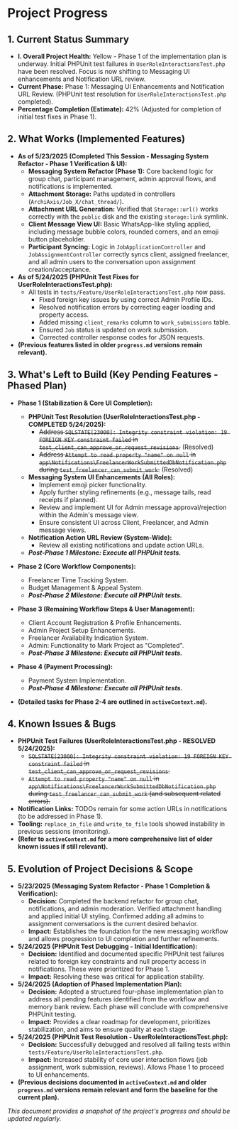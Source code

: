 # Project Progress

## 1. Current Status Summary

* **I. Overall Project Health:** Yellow - Phase 1 of the implementation plan is underway. Initial PHPUnit test failures in `UserRoleInteractionsTest.php` have been resolved. Focus is now shifting to Messaging UI enhancements and Notification URL review.
* **Current Phase:** Phase 1: Messaging UI Enhancements and Notification URL Review. (PHPUnit test resolution for `UserRoleInteractionsTest.php` completed).
* **Percentage Completion (Estimate):** 42% (Adjusted for completion of initial test fixes in Phase 1).

## 2. What Works (Implemented Features)

* **As of 5/23/2025 (Completed This Session - Messaging System Refactor - Phase 1 Verification & UI):**
  * **Messaging System Refactor (Phase 1):** Core backend logic for group chat, participant management, admin approval flows, and notifications is implemented.
  * **Attachment Storage:** Paths updated in controllers (`ArchiAxis/Job_X/chat_thread/`).
  * **Attachment URL Generation:** Verified that `Storage::url()` works correctly with the `public` disk and the existing `storage:link` symlink.
  * **Client Message View UI:** Basic WhatsApp-like styling applied, including message bubble colors, rounded corners, and an emoji button placeholder.
  * **Participant Syncing:** Logic in `JobApplicationController` and `JobAssignmentController` correctly syncs client, assigned freelancer, and all admin users to the conversation upon assignment creation/acceptance.
* **As of 5/24/2025 (PHPUnit Test Fixes for UserRoleInteractionsTest.php):**
  * All tests in `tests/Feature/UserRoleInteractionsTest.php` now pass.
    * Fixed foreign key issues by using correct Admin Profile IDs.
    * Resolved notification errors by correcting eager loading and property access.
    * Added missing `client_remarks` column to `work_submissions` table.
    * Ensured `Job` status is updated on work submission.
    * Corrected controller response codes for JSON requests.
* **(Previous features listed in older `progress.md` versions remain relevant).**

## 3. What's Left to Build (Key Pending Features - Phased Plan)

* **Phase 1 (Stabilization & Core UI Completion):**
  * **PHPUnit Test Resolution (UserRoleInteractionsTest.php - COMPLETED 5/24/2025):**
    * ~~Address `SQLSTATE[23000]: Integrity constraint violation: 19 FOREIGN KEY constraint failed` in `test_client_can_approve_or_request_revisions`.~~ (Resolved)
    * ~~Address `Attempt to read property "name" on null` in `app\Notifications\FreelancerWorkSubmittedDbNotification.php` during `test_freelancer_can_submit_work`.~~ (Resolved)
  * **Messaging System UI Enhancements (All Roles):**
    * Implement emoji picker functionality.
    * Apply further styling refinements (e.g., message tails, read receipts if planned).
    * Review and implement UI for Admin message approval/rejection within the Admin's message view.
    * Ensure consistent UI across Client, Freelancer, and Admin message views.
  * **Notification Action URL Review (System-Wide):**
    * Review all existing notifications and update action URLs.
  * ***Post-Phase 1 Milestone: Execute all PHPUnit tests.***

* **Phase 2 (Core Workflow Components):**
  * Freelancer Time Tracking System.
  * Budget Management & Appeal System.
  * ***Post-Phase 2 Milestone: Execute all PHPUnit tests.***

* **Phase 3 (Remaining Workflow Steps & User Management):**
  * Client Account Registration & Profile Enhancements.
  * Admin Project Setup Enhancements.
  * Freelancer Availability Indication System.
  * Admin: Functionality to Mark Project as "Completed".
  * ***Post-Phase 3 Milestone: Execute all PHPUnit tests.***

* **Phase 4 (Payment Processing):**
  * Payment System Implementation.
  * ***Post-Phase 4 Milestone: Execute all PHPUnit tests.***

* **(Detailed tasks for Phase 2-4 are outlined in `activeContext.md`).**

## 4. Known Issues & Bugs

* **PHPUnit Test Failures (UserRoleInteractionsTest.php - RESOLVED 5/24/2025):**
  * ~~`SQLSTATE[23000]: Integrity constraint violation: 19 FOREIGN KEY constraint failed` in `test_client_can_approve_or_request_revisions`.~~
  * ~~`Attempt to read property "name" on null` in `app\Notifications\FreelancerWorkSubmittedDbNotification.php` during `test_freelancer_can_submit_work` (and subsequent related errors).~~
* **Notification Links:** TODOs remain for some action URLs in notifications (to be addressed in Phase 1).
* **Tooling:** `replace_in_file` and `write_to_file` tools showed instability in previous sessions (monitoring).
* **(Refer to `activeContext.md` for a more comprehensive list of older known issues if still relevant).**

## 5. Evolution of Project Decisions & Scope

* **5/23/2025 (Messaging System Refactor - Phase 1 Completion & Verification):**
  * **Decision:** Completed the backend refactor for group chat, notifications, and admin moderation. Verified attachment handling and applied initial UI styling. Confirmed adding all admins to assignment conversations is the current desired behavior.
  * **Impact:** Establishes the foundation for the new messaging workflow and allows progression to UI completion and further refinements.
* **5/24/2025 (PHPUnit Test Debugging - Initial Identification):**
  * **Decision:** Identified and documented specific PHPUnit test failures related to foreign key constraints and null property access in notifications. These were prioritized for Phase 1.
  * **Impact:** Resolving these was critical for application stability.
* **5/24/2025 (Adoption of Phased Implementation Plan):**
  * **Decision:** Adopted a structured four-phase implementation plan to address all pending features identified from the workflow and memory bank review. Each phase will conclude with comprehensive PHPUnit testing.
  * **Impact:** Provides a clear roadmap for development, prioritizes stabilization, and aims to ensure quality at each stage.
* **5/24/2025 (PHPUnit Test Resolution - UserRoleInteractionsTest.php):**
  * **Decision:** Successfully debugged and resolved all failing tests within `tests/Feature/UserRoleInteractionsTest.php`.
  * **Impact:** Increased stability of core user interaction flows (job assignment, work submission, reviews). Allows Phase 1 to proceed to UI enhancements.
* **(Previous decisions documented in `activeContext.md` and older `progress.md` versions remain relevant and form the baseline for the current plan).**

*This document provides a snapshot of the project's progress and should be updated regularly.*
